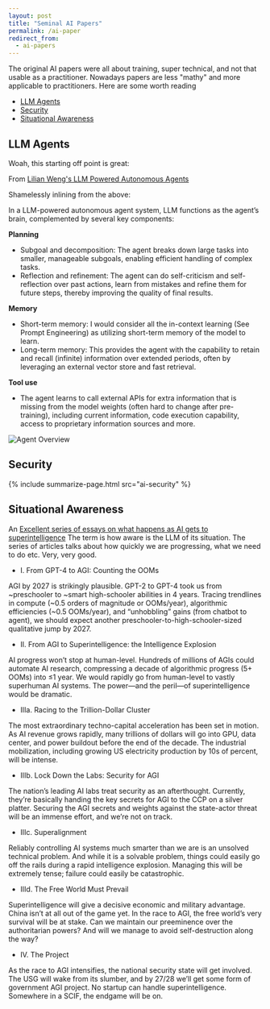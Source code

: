 ```yaml
---
layout: post
title: "Seminal AI Papers"
permalink: /ai-paper
redirect_from:
  - ai-papers
---
```


The original AI papers were all about training, super technical, and not that usable as a practitioner. Nowadays papers are less "mathy" and more applicable to practitioners. Here are some worth reading

<!-- prettier-ignore-start -->
<!-- vim-markdown-toc-start -->

- [LLM Agents](#llm-agents)
- [Security](#security)
- [Situational Awareness](#situational-awareness)

<!-- vim-markdown-toc -->
<!-- prettier-ignore-end -->

## LLM Agents

Woah, this starting off point is great:

From [Lilian Weng's LLM Powered Autonomous Agents](https://lilianweng.github.io/posts/2023-06-23-agent/)

Shamelessly inlining from the above:

In a LLM-powered autonomous agent system, LLM functions as the agent’s brain, complemented by several key components:

**Planning**

- Subgoal and decomposition: The agent breaks down large tasks into smaller, manageable subgoals, enabling efficient handling of complex tasks.
- Reflection and refinement: The agent can do self-criticism and self-reflection over past actions, learn from mistakes and refine them for future steps, thereby improving the quality of final results.

**Memory**

- Short-term memory: I would consider all the in-context learning (See Prompt Engineering) as utilizing short-term memory of the model to learn.
- Long-term memory: This provides the agent with the capability to retain and recall (infinite) information over extended periods, often by leveraging an external vector store and fast retrieval.

**Tool use**

- The agent learns to call external APIs for extra information that is missing from the model weights (often hard to change after pre-training), including current information, code execution capability, access to proprietary information sources and more.

![Agent Overview](https://lilianweng.github.io/posts/2023-06-23-agent/agent-overview.png)

## Security

{% include summarize-page.html src="ai-security" %}

## Situational Awareness

An [Excellent series of essays on what happens as AI gets to superintelligence](https://situational-awareness.ai/)
The term is how aware is the LLM of its situation. The series of articles talks about how quickly we are progressing, what we need to do etc. Very, very good.

- I. From GPT-4 to AGI: Counting the OOMs

AGI by 2027 is strikingly plausible. GPT-2 to GPT-4 took us from ~preschooler to ~smart high-schooler abilities in 4 years. Tracing trendlines in compute (~0.5 orders of magnitude or OOMs/year), algorithmic efficiencies (~0.5 OOMs/year), and “unhobbling” gains (from chatbot to agent), we should expect another preschooler-to-high-schooler-sized qualitative jump by 2027.

- II. From AGI to Superintelligence: the Intelligence Explosion

AI progress won’t stop at human-level. Hundreds of millions of AGIs could automate AI research, compressing a decade of algorithmic progress (5+ OOMs) into ≤1 year. We would rapidly go from human-level to vastly superhuman AI systems. The power—and the peril—of superintelligence would be dramatic.

- IIIa. Racing to the Trillion-Dollar Cluster

The most extraordinary techno-capital acceleration has been set in motion. As AI revenue grows rapidly, many trillions of dollars will go into GPU, data center, and power buildout before the end of the decade. The industrial mobilization, including growing US electricity production by 10s of percent, will be intense.

- IIIb. Lock Down the Labs: Security for AGI

The nation’s leading AI labs treat security as an afterthought. Currently, they’re basically handing the key secrets for AGI to the CCP on a silver platter. Securing the AGI secrets and weights against the state-actor threat will be an immense effort, and we’re not on track.

- IIIc. Superalignment

Reliably controlling AI systems much smarter than we are is an unsolved technical problem. And while it is a solvable problem, things could easily go off the rails during a rapid intelligence explosion. Managing this will be extremely tense; failure could easily be catastrophic.

- IIId. The Free World Must Prevail

Superintelligence will give a decisive economic and military advantage. China isn’t at all out of the game yet. In the race to AGI, the free world’s very survival will be at stake. Can we maintain our preeminence over the authoritarian powers? And will we manage to avoid self-destruction along the way?

- IV. The Project

As the race to AGI intensifies, the national security state will get involved. The USG will wake from its slumber, and by 27/28 we’ll get some form of government AGI project. No startup can handle superintelligence. Somewhere in a SCIF, the endgame will be on.
